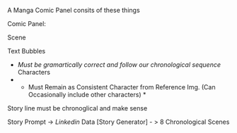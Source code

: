 A Manga Comic Panel consits of these things

Comic Panel:

Scene 

Text Bubbles 
- *Must be gramartically correct and follow our chronological sequence*
Characters 
- * Must Remain as Consistent Character from Reference Img. (Can Occasionally include other characters) *


Story line must be chronoglical and make sense

Story Prompt -> *Linkedin* Data [Story Generator] - >  8 Chronological Scenes